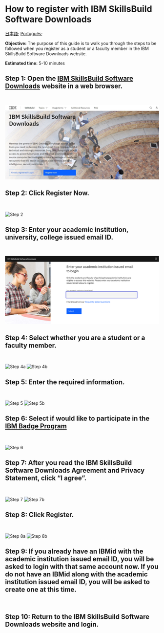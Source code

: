 # How to register with IBM SkillsBuild Software Downloads 

[日本語](/academic-initiative/jp/how-to/How-to-register-with-the-IBM-Academic-Initiative/readme.md);
[Português](/academic-initiative/pt-br/how-to/How-to-register-with-the-IBM-Academic-Initiative/readme.md);

**Objective:** The purpose of this guide is to walk you through the steps to be followed when you register as a student or a faculty member in the IBM SkillsBuild Software Downloads website.

**Estimated time:** 5-10 minutes

## Step 1: Open the [IBM SkillsBuild Software Downloads](https://ibm.com/academic) website in a web browser.
<br />

![Step 1](images/step1.png)

## Step 2: Click **Register Now.**
<br />

![Step 2](images/step2.png)

## Step 3: Enter your academic institution, university, college issued email ID.
<br />

![Step 3](images/step3.png)

## Step 4: Select whether you are a student or a faculty member.
<br />

![Step 4a](images/step4a.png)
![Step 4b](images/step4b.png)

## Step 5: Enter the required information.
<br />

![Step 5](images/step5a.png)
![Step 5b](images/step5b.png)

## Step 6: Select if would like to participate in the [IBM Badge Program](https://www.ibm.com/training/credentials)
<br />

![Step 6](images/step6.png)

## Step 7: After you read the IBM SkillsBuild Software Downloads Agreement and Privacy Statement, click **“I agree”.**
<br />

![Step 7](images/step6a.png)
![Step 7b](images/step6b.png)
 
## Step 8: Click **Register**.
<br />

![Step 8a](images/step7a.png)
![Step 8b](images/step7b.png)
 
## Step 9: If you already have an IBMid with the academic institution issued email ID, you will be asked to login with that same account now. If you do not have an IBMid along with the academic institution issued email ID, you will be asked to create one at this time.
<br />

## Step 10: Return to the IBM SkillsBuild Software Downloads website and login.